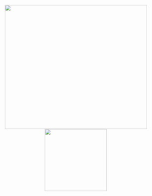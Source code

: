 <p align="center">
  <a href="https://obsilab.com" target="_blank" rel="noopener noreferrer">
    <img height="400" width="459" src="https://user-images.githubusercontent.com/23436953/161594626-639312bf-920f-4592-a6eb-0895bc3f009b.gif">
  </a>
  <a href="https://obsilab.com" target="_blank" rel="noopener noreferrer">
    <img height="200" src="https://user-images.githubusercontent.com/23436953/172023814-fac6555a-7102-4df2-bb38-fb32a477202b.svg">
  </a>
</p>

<!--
![obsilab text](https://user-images.githubusercontent.com/23436953/172023814-fac6555a-7102-4df2-bb38-fb32a477202b.svg#gh-light-mode-only)
![obsilab text white](https://user-images.githubusercontent.com/23436953/172023818-601a65b8-6543-48c3-84e7-0ec3e97dd0cc.svg#gh-dark-mode-only)
-->
